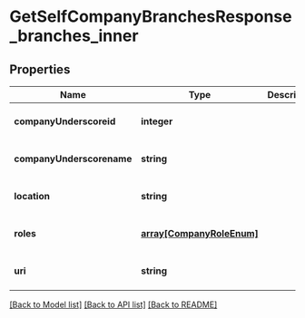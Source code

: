 # GetSelfCompanyBranchesResponse_branches_inner

## Properties
Name | Type | Description | Notes
------------ | ------------- | ------------- | -------------
**companyUnderscoreid** | **integer** |  | [optional] [default to null]
**companyUnderscorename** | **string** |  | [optional] [default to null]
**location** | **string** |  | [optional] [default to null]
**roles** | [**array[CompanyRoleEnum]**](CompanyRoleEnum.md) |  | [optional] [default to null]
**uri** | **string** |  | [optional] [default to null]

[[Back to Model list]](../README.md#documentation-for-models) [[Back to API list]](../README.md#documentation-for-api-endpoints) [[Back to README]](../README.md)


